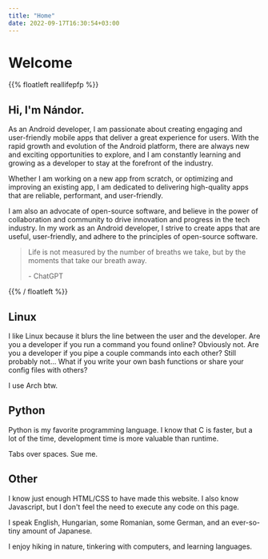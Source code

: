 ```yaml
---
title: "Home"
date: 2022-09-17T16:30:54+03:00
---
```


# Welcome


{{% floatleft reallifepfp %}}


## Hi, I'm Nándor.

As an Android developer, I am passionate about creating engaging and user-friendly mobile apps that deliver a great experience for users. With the rapid growth and evolution of the Android platform, there are always new and exciting opportunities to explore, and I am constantly learning and growing as a developer to stay at the forefront of the industry.

Whether I am working on a new app from scratch, or optimizing and improving an existing app, I am dedicated to delivering high-quality apps that are reliable, performant, and user-friendly.

I am also an advocate of open-source software, and believe in the power of collaboration and community to drive innovation and progress in the tech industry. In my work as an Android developer, I strive to create apps that are useful, user-friendly, and adhere to the principles of open-source software.


> Life is not measured by the number of breaths we take, but by the moments that take our breath away.
> 
> \- ChatGPT

{{% / floatleft %}}

## Linux

I like Linux because it blurs the line between the user and the developer. Are you a developer if you run a command you found online? Obviously not. Are you a developer if you pipe a couple commands into each other? Still probably not... What if you write your own bash functions or share your config files with others?

I use Arch btw.

## Python

Python is my favorite programming language. I know that C is faster, but a lot of the time, development time is more valuable than runtime.

Tabs over spaces. Sue me.

## Other

I know just enough HTML/CSS to have made this website. I also know Javascript, but I don't feel the need to execute any code on this page.

I speak English, Hungarian, some Romanian, some German, and an ever-so-tiny amount of Japanese.

I enjoy hiking in nature, tinkering with computers, and learning languages.

